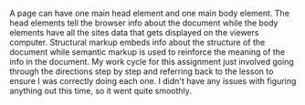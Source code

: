 A page can have one main head element and one main body element. The head elements tell the browser info about the document while the body elements have all the sites data that gets displayed on the viewers computer.
Structural markup embeds info about the structure of the document while semantic markup is used to reinforce the meaning of the info in the document.
My work cycle for this assignment just involved going through the directions step by step and referring back to the lesson to ensure I was correctly doing each one. I didn't have any issues with figuring anything out this time, so it went quite smoothly. 

